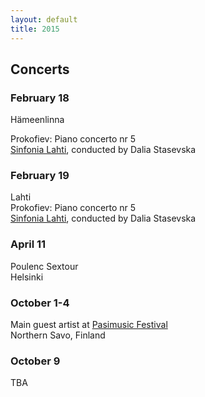 ```yaml
---
layout: default
title: 2015
---
```



## Concerts


<!-- Microdata markup added by Google Structured Data Markup Helper. -->
<div itemscope itemtype="http://schema.org/Event" class="site">

<h3 itemprop="startDate" content="2015-02-18">February 18</h3>

<p>
<span itemprop="location" itemscope itemtype="http://schema.org/Place">
<span itemprop="address" itemscope itemtype="http://schema.org/PostalAddress">
<span itemprop="addressLocality">Hämeenlinna</span></span></span><br/>

<span itemprop="name">Prokofiev: Piano concerto nr 5</span><br/>
<a itemprop="url" href="http://www.sinfonialahti.fi/konsertit/konserttikalenteri/kevat15/fi_FI/kevat2015helmikuu/">Sinfonia Lahti</a>, conducted by Dalia Stasevska   </p>

### February 19
Lahti   
Prokofiev: Piano concerto nr 5   
[Sinfonia Lahti](http://www.sinfonialahti.fi/konsertit/konserttikalenteri/kevat15/fi_FI/kevat2015helmikuu/), conducted by Dalia Stasevska   
    
### April 11   
  Poulenc Sextour   
  Helsinki  
  
   
### October 1-4   
Main guest artist at [Pasimusic Festival](http://www.pasimusic.com/)     
Northern Savo, Finland   

### October 9   
TBA


